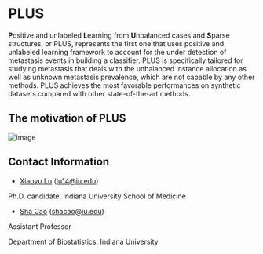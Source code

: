# PLUS
**P**ositive and unlabeled **L**earning from **U**nbalanced cases and **S**parse structures, or PLUS, represents the first one that uses 
positive and unlabeled learning framework to account for the under detection of metastasis events in building a classifier. 
PLUS is specifically tailored for studying metastasis that deals with the unbalanced instance allocation as well as unknown metastasis prevalence,
which are not capable by any other methods. PLUS achieves the most favorable performances on synthetic datasets compared with other state-of-the-art methods.

## The motivation of PLUS
![image](https://github.com/xiaoyulu95/PLUS/blob/master/fig/F1.png)




## Contact Information

- [Xiaoyu Lu](https://zcslab.github.io/people/xiaoyu/)
(lu14@iu.edu)

Ph.D. candidate, Indiana University School of Medicine

- [Sha Cao](https://medicine.iu.edu/faculty/38873/cao-sha)
(shacao@iu.edu)

Assistant Professor

Department of Biostatistics, Indiana University